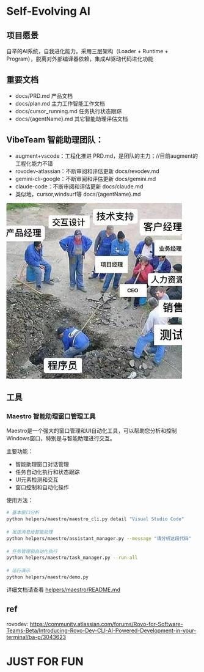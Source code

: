 # Self-Evolving AI

## 项目愿景

自举的AI系统，自我进化能力。采用三层架构（Loader + Runtime + Program），脱离对外部编译器依赖，集成AI驱动代码进化功能

## 重要文档

- docs/PRD.md  产品文档
- docs/plan.md 主力工作智能工作文档
- docs/cursor_running.md 任务执行状态跟踪
- docs/{agentName}.md 其它智能助理评估文档

## VibeTeam 智能助理团队：

- augment+vscode：工程化推进 PRD.md，是团队的主力；//目前augment的工程化能力不错
- rovodev-atlassian：不断审阅和评估更新 docs/revodev.md
- gemini-cli-google：不断审阅和评估更新 docs/gemini.md
- claude-code：不断审阅和评估更新 docs/claude.md
- 类似地，cursor,windsurf等 docs/{agentName}.md

![workmode](README.jpg)

## 工具

### Maestro 智能助理窗口管理工具

Maestro是一个强大的窗口管理和UI自动化工具，可以帮助您分析和控制Windows窗口，特别是与智能助理进行交互。

主要功能：
- 智能助理窗口对话管理
- 任务自动化执行和状态跟踪
- UI元素检测和交互
- 窗口控制和自动化操作

使用方法：
```bash
# 基本窗口分析
python helpers/maestro/maestro_cli.py detail "Visual Studio Code"

# 发送消息给智能助理
python helpers/maestro/assistant_manager.py --message "请分析这段代码"

# 任务管理和自动化执行
python helpers/maestro/task_manager.py --run-all

# 运行演示
python helpers/maestro/demo.py
```

详细文档请查看 [helpers/maestro/README.md](helpers/maestro/README.md)

## ref

rovodev: https://community.atlassian.com/forums/Rovo-for-Software-Teams-Beta/Introducing-Rovo-Dev-CLI-AI-Powered-Development-in-your-terminal/ba-p/3043623

# JUST FOR FUN
